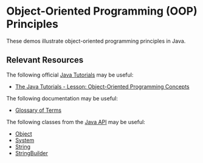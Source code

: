 Object-Oriented Programming (OOP) Principles
=================================================

These demos illustrate object-oriented programming principles in Java.

## Relevant Resources ##

The following official [Java Tutorials](https://docs.oracle.com/javase/tutorial/index.html) may be useful:

- [The Java Tutorials - Lesson: Object-Oriented Programming Concepts](https://docs.oracle.com/javase/tutorial/java/concepts/index.html)

The following documentation may be useful:

- [Glossary of Terms](https://docs.oracle.com/javase/tutorial/information/glossary.html)

The following classes from the [Java API](https://docs.oracle.com/en/java/javase/13/docs/api/index.html) may be useful:

- [Object](https://docs.oracle.com/en/java/javase/13/docs/api/java.base/java/lang/Object.html)
- [System](https://docs.oracle.com/en/java/javase/13/docs/api/java.base/java/lang/System.html)
- [String](https://docs.oracle.com/en/java/javase/13/docs/api/java.base/java/lang/String.html)
- [StringBuilder](https://docs.oracle.com/en/java/javase/13/docs/api/java.base/java/lang/StringBuilder.html)
